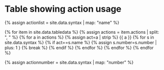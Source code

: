 # Table showing action usage

{% assign actionlist = site.data.syntax | map: "name" %}

{% for item in site.data.tabledata %}
   {% assign actions = item.actions | split: ", " %}
   {% for a in actions %}
      {% assign act=a | strip %} 
      {{ a }}
      {% for s in site.data.syntax %}
         {% if act==s.name %} 
             {% assign s.number=s.number | plus: 1 }
             {% break %}
         {% endif %}
      {% endfor %} 
   {% endfor %}
{% endfor %}

{% assign actionnumber = site.data.syntax | map: "number" %}


<canvas id="myChart" style="width:100%;max-width:600px"></canvas>

<script>
var xValues = [ {{ actionlist | join: '", "' | prepend: '"' | append: '"' }} ];
var yValues = [ {{ actionnumber | join: "," }} ];
var barColors = "red";

new Chart("myChart", {
  type: "horizontalBar",
  data: {
    labels: xValues,
    datasets: [{
      backgroundColor: barColors,
      data: yValues
    }]
  },
  options: {
    maintainAspectRatio: false,
    legend: {display: false},
    title: {
      display: true,
      text: "Number of lessons using this action"
    }
  }
});
</script>



